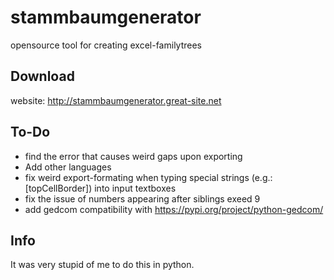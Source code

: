# stammbaumgenerator
opensource tool for creating excel-familytrees

## Download
website: http://stammbaumgenerator.great-site.net

## To-Do
- find the error that causes weird gaps upon exporting
- Add other languages
- fix weird export-formating when typing special strings (e.g.: [topCellBorder]) into input textboxes
- fix the issue of numbers appearing after siblings exeed 9
- add gedcom compatibility with https://pypi.org/project/python-gedcom/

## Info 
It was very stupid of me to do this in python.
